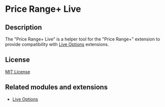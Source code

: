 # Price Range+ Live

## Description
The "Price Range+ Live" is a helper tool for the "Price Range+" extension to provide compatibility with [Live Options](https://git.io/JvBf1) extensions.

## License
[MIT License](https://git.io/Jv2yj)

## Related modules and extensions
* [Live Options](https://git.io/JvBf1)

